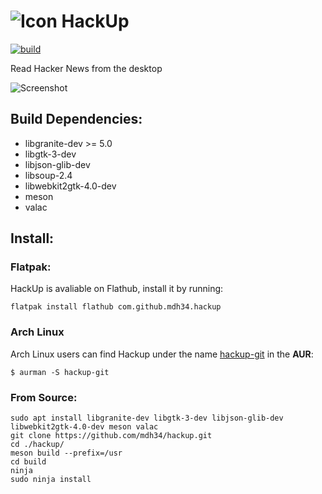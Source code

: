 # ![Icon](https://github.com/mdh34/hackup/raw/master/data/icons/64/com.github.mdh34.hackup.svg?sanitize=true) HackUp
[![build](https://travis-ci.org/mdh34/hackup.svg?branch=master)](https://travis-ci.org/mdh34/hackup)

Read Hacker News from the desktop

![Screenshot](https://raw.githubusercontent.com/mdh34/hackup/master/data/images/screenshot-1.png)

## Build Dependencies:
 - libgranite-dev >= 5.0
 - libgtk-3-dev
 - libjson-glib-dev
 - libsoup-2.4
 - libwebkit2gtk-4.0-dev
 - meson
 - valac

## Install:
### Flatpak:
 HackUp is avaliable on Flathub, install it by running:
 ```
 flatpak install flathub com.github.mdh34.hackup
 ```

### Arch Linux
Arch Linux users can find Hackup under the name [hackup-git](https://aur.archlinux.org/packages/hackup-git/) in the **AUR**:

`$ aurman -S hackup-git`


### From Source:
```
sudo apt install libgranite-dev libgtk-3-dev libjson-glib-dev libwebkit2gtk-4.0-dev meson valac
git clone https://github.com/mdh34/hackup.git
cd ./hackup/
meson build --prefix=/usr
cd build
ninja
sudo ninja install
```
